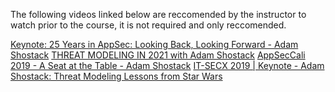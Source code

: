 The following videos linked below are reccomended by the instructor to watch prior to the course, it is not required and only reccomended. 

[Keynote: 25 Years in AppSec: Looking Back, Looking Forward - Adam Shostack](https://www.youtube.com/watch?v=pB1EqwwXoNk)
[THREAT MODELING IN 2021 with Adam Shostack](https://www.youtube.com/watch?v=7jB5OS6mepU)
[AppSecCali 2019 - A Seat at the Table - Adam Shostack](https://www.youtube.com/watch?v=FyGA-9WHFAQ)
[IT-SECX 2019 | Keynote - Adam Shostack: Threat Modeling Lessons from Star Wars](https://www.youtube.com/watch?v=nd02oPnMdR4)
